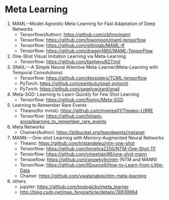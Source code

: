 # Meta Learning
1. MAML--Model-Agnostic Meta-Learning for Fast Adaptation of Deep Networks
    - Tensorflow(Author): https://github.com/cbfinn/maml
    - Tensorflow: https://github.com/hiwonjoon/maml-tensorflow
    - Tensorflow: https://github.com/gitlimlab/MAML-tf
    - Tensorflow: https://github.com/dragen1860/MAML-TensorFlow
2. One-Shot Visual Imitation Learning via Meta-Learning
    - Tensorflow: https://github.com/tianheyu927/mil
3. SNAIL---A Simple Neural Attentive Meta-Learner(Meta-Learning with Temporal Convolutions)
    - Tensorflow: https://github.com/devsisters/TCML-tensorflow
    - PyTorch: https://github.com/eambutu/snail-pytorch
    - PyTorch: https://github.com/sagelywizard/snail
4. Meta-SGD: Learning to Learn Quickly for Few Shot Learning
    - Tensorflow: https://github.com/foolyc/Meta-SGD
5. Learning to Remember Rare Events
    - Theano(for mnist): https://github.com/mveres01/Theano-LtRRE
    - Tensorflow: https://github.com/himani-arora/learning_to_remember_rare_events
6. Meta Networks
    - Chainer(Author): https://bitbucket.org/tsendeemts/metanet
7. MANN---One-shot Learning with Memory-Augmented Neural Networks
    - Theano: https://github.com/tristandeleu/ntm-one-shot
    - Tensorflow: https://github.com/hmishra2250/NTM-One-Shot-TF
    - Tensorflow: https://github.com/vineetjain96/one-shot-mann
    - Tensoeflow: https://github.com/snowkylin/ntm (NTM and MANN)
    - Tensorflow: https://github.com/llSourcell/How-to-Learn-from-Little-Data
    - Chainer: https://github.com/ywatanabex/ntm-meta-learning
0. others
    - jupyter: https://github.com/toologicbv/meta_learner
    - http://blog.csdn.net/mao_feng/article/details/78939864
